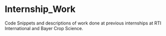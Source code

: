 # Internship_Work
Code Snippets and descriptions of work done at previous internships at RTI International and Bayer Crop Science. 

